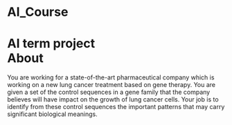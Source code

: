 # AI_Course #
AI term project<br>
About
=====
You are working for a state-of-the-art pharmaceutical company which is working on a new lung cancer treatment based on gene therapy. You are given a set of the control sequences in a gene family that the company believes will have impact on the growth of lung cancer cells. Your job is to identify from these control sequences the important patterns that may carry significant biological meanings.
